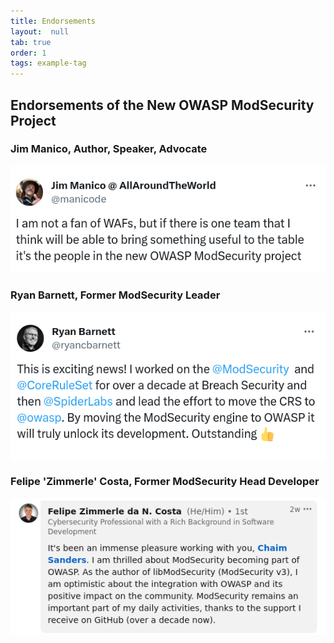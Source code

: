 ```yaml
---
title: Endorsements
layout:  null
tab: true
order: 1
tags: example-tag
---
```


## Endorsements of the New OWASP ModSecurity Project

### Jim Manico, Author, Speaker, Advocate

<a href="https://twitter.com/manicode/status/1747342981160460398"><img src="assets/images/endorsement_jim_manico.png"></a>


### Ryan Barnett, Former ModSecurity Leader

<a href="https://twitter.com/ryancbarnett/status/1745810716316111183"><img src="assets/images/endorsement_ryan_barnett.png"></a>


### Felipe 'Zimmerle' Costa, Former ModSecurity Head Developer

<a href="https://www.linkedin.com/feed/update/urn:li:activity:7151335126017183744?commentUrn=urn%3Ali%3Acomment%3A%28activity%3A7151335126017183744%2C7152009190075416576%29&dashCommentUrn=urn%3Ali%3Afsd_comment%3A%287152009190075416576%2Curn%3Ali%3Aactivity%3A7151335126017183744%29"><img src="assets/images/endorsement_felipe_zimmerle_costa.png"></a>


